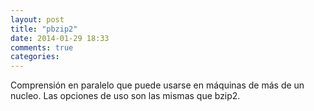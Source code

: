 ```yaml
---
layout: post
title: "pbzip2"
date: 2014-01-29 18:33
comments: true
categories: 
---
```

Comprensión en paralelo que puede usarse en máquinas de más de un nucleo. Las opciones de uso son las mismas que bzip2.

